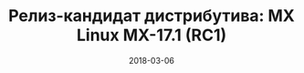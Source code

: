 ---
layout: post
title: "Релиз-кандидат дистрибутива: MX Linux MX-17.1 (RC1)"
date: 2018-03-06   
---